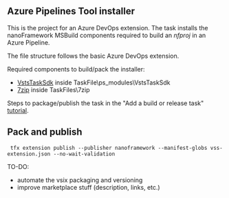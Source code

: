 ## Azure Pipelines Tool installer

This is the project for an Azure DevOps extension. The task installs the nanoFramework MSBuild components required to build an _nfproj_ in an Azure Pipeline.

The file structure follows the basic Azure DevOps extension.

Required components to build/pack the installer:
- [VstsTaskSdk](https://github.com/Microsoft/azure-pipelines-task-lib/tree/master/powershell) inside TaskFile\ps_modules\VstsTaskSdk
- [7zip](https://www.npmjs.com/package/7zip) inside TaskFiles\7zip

Steps to package/publish the task in the "Add a build or release task" [tutorial](https://docs.microsoft.com/en-us/azure/devops/extend/develop/add-build-task?view=vsts#packageext).

## Pack and publish

` tfx extension publish --publisher nanoframework --manifest-globs vss-extension.json --no-wait-validation`

TO-DO:
- automate the vsix packaging and versioning 
- improve marketplace stuff (description, links, etc.)